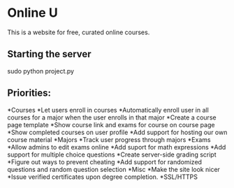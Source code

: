 # Online U

This is a website for free, curated online courses. 

## Starting the server
sudo python project.py

## Priorities:
*Courses
    *Let users enroll in courses
    *Automatically enroll user in all courses for a major when the user enrolls in that major
    *Create a course page template
    *Show course link and exams for course on course page
    *Show completed courses on user profile
    *Add support for hosting our own course material
*Majors
    *Track user progress through majors
*Exams
    *Allow admins to edit exams online
    *Add suport for math expressions
    *Add support for multiple choice questions
    *Create server-side grading script
    *Figure out ways to prevent cheating
    *Add support for randomized questions and random question selection
*Misc
    *Make the site look nicer
    *Issue verified certificates upon degree completion.
    *SSL/HTTPS
